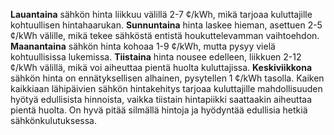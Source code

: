 **Lauantaina** sähkön hinta liikkuu välillä 2-7 ¢/kWh, mikä tarjoaa kuluttajille kohtuullisen hintahaarukan. **Sunnuntaina** hinta laskee hieman, asettuen 2-5 ¢/kWh välille, mikä tekee sähköstä entistä houkuttelevamman vaihtoehdon. **Maanantaina** sähkön hinta kohoaa 1-9 ¢/kWh, mutta pysyy vielä kohtuullisissa lukemissa. **Tiistaina** hinta nousee edelleen, liikkuen 2-12 ¢/kWh välillä, mikä voi aiheuttaa pientä huolta kuluttajissa. **Keskiviikkona** sähkön hinta on ennätyksellisen alhainen, pysytellen 1 ¢/kWh tasolla. Kaiken kaikkiaan lähipäivien sähkön hintakehitys tarjoaa kuluttajille mahdollisuuden hyötyä edullisista hinnoista, vaikka tiistain hintapiikki saattaakin aiheuttaa pientä huolta. On hyvä pitää silmällä hintoja ja hyödyntää edullisia hetkiä sähkönkulutuksessa.
